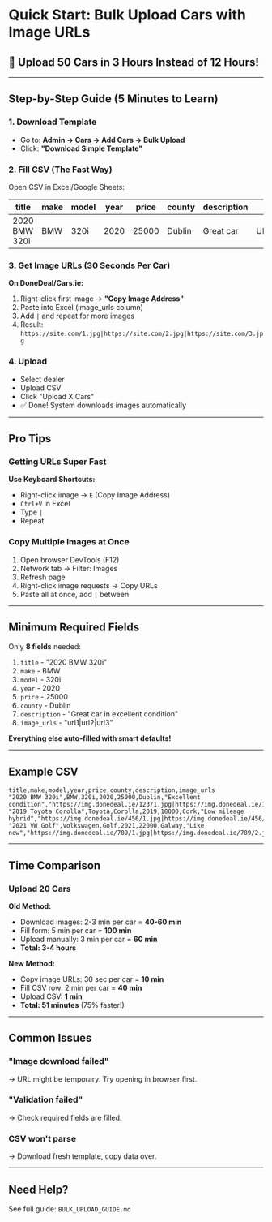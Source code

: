 # Quick Start: Bulk Upload Cars with Image URLs

## 🚀 Upload 50 Cars in 3 Hours Instead of 12 Hours!

---

## Step-by-Step Guide (5 Minutes to Learn)

### 1. Download Template
- Go to: **Admin → Cars → Add Cars → Bulk Upload**
- Click: **"Download Simple Template"**

### 2. Fill CSV (The Fast Way)

Open CSV in Excel/Google Sheets:

| title | make | model | year | price | county | description | image_urls |
|-------|------|-------|------|-------|--------|-------------|------------|
| 2020 BMW 320i | BMW | 320i | 2020 | 25000 | Dublin | Great car | URL1\|URL2\|URL3 |

### 3. Get Image URLs (30 Seconds Per Car)

**On DoneDeal/Cars.ie:**
1. Right-click first image → **"Copy Image Address"**
2. Paste into Excel (image_urls column)
3. Add `|` and repeat for more images
4. Result: `https://site.com/1.jpg|https://site.com/2.jpg|https://site.com/3.jpg`

### 4. Upload
- Select dealer
- Upload CSV
- Click "Upload X Cars"
- ✅ Done! System downloads images automatically

---

## Pro Tips

### Getting URLs Super Fast
**Use Keyboard Shortcuts:**
- Right-click image → `E` (Copy Image Address)
- `Ctrl+V` in Excel
- Type `|`
- Repeat

### Copy Multiple Images at Once
1. Open browser DevTools (F12)
2. Network tab → Filter: Images
3. Refresh page
4. Right-click image requests → Copy URLs
5. Paste all at once, add `|` between

---

## Minimum Required Fields

Only **8 fields** needed:
1. `title` - "2020 BMW 320i"
2. `make` - BMW
3. `model` - 320i
4. `year` - 2020
5. `price` - 25000
6. `county` - Dublin
7. `description` - "Great car in excellent condition"
8. `image_urls` - "url1|url2|url3"

**Everything else auto-filled with smart defaults!**

---

## Example CSV

```csv
title,make,model,year,price,county,description,image_urls
"2020 BMW 320i",BMW,320i,2020,25000,Dublin,"Excellent condition","https://img.donedeal.ie/123/1.jpg|https://img.donedeal.ie/123/2.jpg"
"2019 Toyota Corolla",Toyota,Corolla,2019,18000,Cork,"Low mileage hybrid","https://img.donedeal.ie/456/1.jpg|https://img.donedeal.ie/456/2.jpg"
"2021 VW Golf",Volkswagen,Golf,2021,22000,Galway,"Like new","https://img.donedeal.ie/789/1.jpg|https://img.donedeal.ie/789/2.jpg"
```

---

## Time Comparison

### Upload 20 Cars

**Old Method:**
- Download images: 2-3 min per car = **40-60 min**
- Fill form: 5 min per car = **100 min**
- Upload manually: 3 min per car = **60 min**
- **Total: 3-4 hours**

**New Method:**
- Copy image URLs: 30 sec per car = **10 min**
- Fill CSV row: 2 min per car = **40 min**
- Upload CSV: **1 min**
- **Total: 51 minutes** (75% faster!)

---

## Common Issues

### "Image download failed"
→ URL might be temporary. Try opening in browser first.

### "Validation failed"
→ Check required fields are filled.

### CSV won't parse
→ Download fresh template, copy data over.

---

## Need Help?

See full guide: `BULK_UPLOAD_GUIDE.md`
